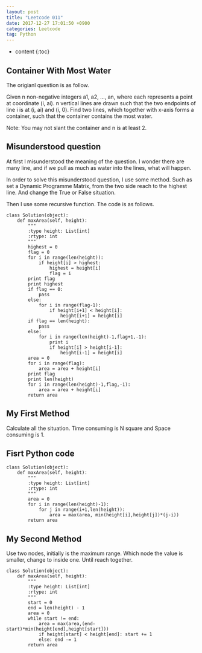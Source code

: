 ```yaml
---
layout: post
title: "Leetcode 011"
date: 2017-12-27 17:01:50 +0900
categories: Leetcode
tag: Python
---
```


* content
{:toc}




Container With Most Water
-------------------
The origianl question is as follow.

Given n non-negative integers a1, a2, ..., an, where each represents a point at coordinate (i, ai). n vertical lines are drawn such that the two endpoints of line i is at (i, ai) and (i, 0). Find two lines, which together with x-axis forms a container, such that the container contains the most water.

Note: You may not slant the container and n is at least 2.






Misunderstood question
------

At first I misunderstood the meaning of the question. I wonder there are many line, and if we pull as much as water into the lines, what will happen.

In order to solve this misunderstood question, I use some method. Such as set a Dynamic Programme Matrix, from the two side reach to the highest line. And change the True or False situation.

Then I use some recursive function. The code is as follows.

```
class Solution(object):
    def maxArea(self, height):
        """
        :type height: List[int]
        :rtype: int
        """ 
        highest = 0
        flag = 0
        for i in range(len(height)):
            if height[i] > highest:
                highest = height[i]
                flag = i
        print flag
        print highest
        if flag == 0:
            pass
        else:
            for i in range(flag-1):
                if height[i+1] < height[i]:
                    height[i+1] = height[i]
        if flag == len(height):
            pass
        else:
            for i in range(len(height)-1,flag+1,-1):
                print i
                if height[i] > height[i-1]:
                    height[i-1] = height[i]
        area = 0
        for i in range(flag):
            area = area + height[i]
        print flag
        print len(height)
        for i in range(len(height)-1,flag,-1):
            area = area + height[i]
        return area
```



My First Method
------------
Calculate all the situation. Time consuming is N square and Space consuming is 1.



Fisrt Python code
-------------
```
class Solution(object):
    def maxArea(self, height):
        """
        :type height: List[int]
        :rtype: int
        """ 
        area = 0
        for i in range(len(height)-1):
            for j in range(i+1,len(height)):
                area = max(area, min(height[i],height[j])*(j-i))
        return area
```


My Second Method
----------
Use two nodes, initially is the maximum range. Which node the value is smaller, change to inside one. Until reach together.

```
class Solution(object):
    def maxArea(self, height):
        """
        :type height: List[int]
        :rtype: int
        """ 
        start = 0
        end = len(height) - 1
        area = 0
        while start != end:
            area = max(area,(end-start)*min(height[end],height[start]))
            if height[start] < height[end]: start += 1
            else: end -= 1
        return area

```


